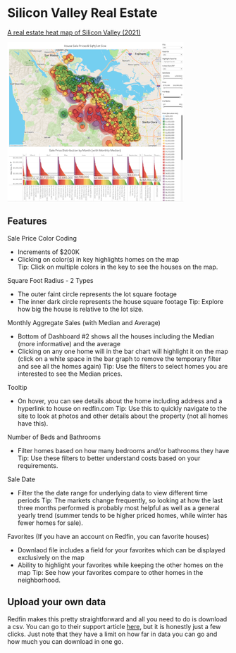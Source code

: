 # Silicon Valley Real Estate
[A real estate heat map of Silicon Valley (2021)](https://public.tableau.com/app/profile/paula/viz/RealEstateAnalysisHeatMap-SiliconValley/1HouseSalesSqftLotSize)

[<img alt="Interactive Tableau Heat Map Visualization" width="400px" src="https://github.com/pleonova/real-estate/blob/main/Screenshots/sold_houses_sqft_lot_size2.png" />](https://public.tableau.com/app/profile/paula/viz/RealEstateAnalysisHeatMap-SiliconValley/1HouseSalesSqftLotSize)


## Features

Sale Price Color Coding
- Increments of $200K
- Clicking on color(s) in key highlights homes on the map <br />
Tip: Click on multiple colors in the key to see the houses on the map.

Square Foot Radius - 2 Types
- The outer faint circle represents the lot square footage
- The inner dark circle represents the house square footage
Tip: Explore how big the house is relative to the lot size.

Monthly Aggregate Sales (with Median and Average)
- Bottom of Dashboard #2 shows all the houses including the Median (more informative) and the average
- Clicking on any one home will in the bar chart will highlight it on the map (click on a white space in the bar graph to remove the temporary filter and see all the homes again)
Tip: Use the filters to select homes you are interested to see the Median prices. 

Tooltip
- On hover, you can see details about the home including address and a hyperlink to house on redfin.com
Tip: Use this to quickly navigate to the site to look at photos and other details about the property (not all homes have this).

Number of Beds and Bathrooms
- Filter homes based on how many bedrooms and/or bathrooms they have
Tip: Use these filters to better understand costs based on your requirements.

Sale Date
- Filter the the date range for underlying data to view different time periods
Tip: The markets change frequently, so looking at how the last three months performed is probably most helpful as well as a general yearly trend (summer tends to be higher priced homes, while winter has fewer homes for sale).

Favorites
(If you have an account on Redfin, you can favorite houses)
- Downlaod file includes a field for your favorites which can be displayed exclusively on the map
- Ability to highlight your favorites while keeping the other homes on the map
Tip: See how your favorites compare to other homes in the neighborhood.



## Upload your own data

Redfin makes this pretty straightforward and all you need to do is download a csv. You can go to their support article [here](https://support.redfin.com/hc/en-us/articles/360016476931-Downloading-Data-), but it is honestly just a few clicks. Just note that they have a limit on how far in data you can go and how much you can download in one go.
